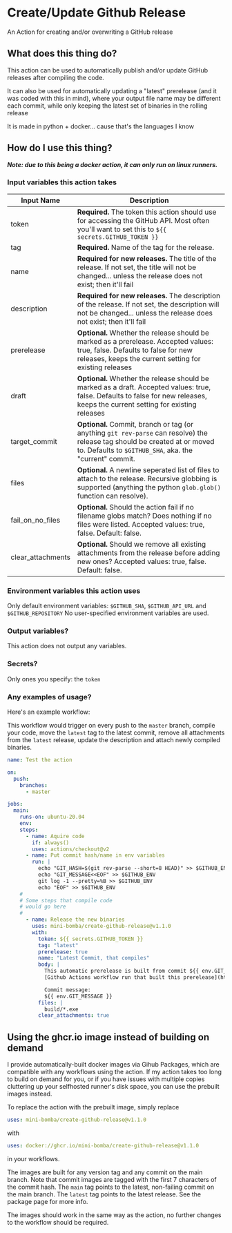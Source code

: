 # Create/Update Github Release
An Action for creating and/or overwriting a GitHub release

## What does this thing do?
This action can be used to automatically publish and/or update GitHub releases after 
compiling the code.

It can also be used for automatically updating a "latest" prerelease (and it was coded 
with this in mind), where your output file name may be different each commit, while only
keeping the latest set of binaries in the rolling release

It is made in python + docker... cause that's the languages I know

## How do I use this thing?

***Note: due to this being a docker action, it can only run on linux runners.***

### Input variables this action takes

Input Name | Description
-----------|------------
token | **Required.** The token this action should use for accessing the GitHub API. Most often you'll want to set this to `${{ secrets.GITHUB_TOKEN }}`
tag | **Required.** Name of the tag for the release.
name | **Required for new releases.** The title of the release. If not set, the title will not be changed... unless the release does not exist; then it'll fail
description | **Required for new releases.** The description of the release. If not set, the description will not be changed... unless the release does not exist; then it'll fail
prerelease | **Optional.** Whether the release should be marked as a prerelease. Accepted values: true, false. Defaults to false for new releases, keeps the current setting for existing releases
draft | **Optional.** Whether the release should be marked as a draft. Accepted values: true, false. Defaults to false for new releases, keeps the current setting for existing releases
target_commit | **Optional.** Commit, branch or tag (or anything `git rev-parse` can resolve) the release tag should be created at or moved to. Defaults to `$GITHUB_SHA`, aka. the "current" commit.
files | **Optional.** A newline seperated list of files to attach to the release. Recursive globbing is supported (anything the python `glob.glob()` function can resolve).
fail_on_no_files | **Optional.** Should the action fail if no filename globs match? Does nothing if no files were listed. Accepted values: true, false. Default: false.
clear_attachments | **Optional.** Should we remove all existing attachments from the release before adding new ones? Accepted values: true, false. Default: false.

### Environment variables this action uses
Only default environment variables: `$GITHUB_SHA`, `$GITHUB_API_URL` and `$GITHUB_REPOSITORY`
No user-specified environment variables are used.

### Output variables?
This action does not output any variables.

### Secrets?
Only ones you specify: the `token`

### Any examples of usage?
Here's an example workflow:

This workflow would trigger on every push to the `master` branch, compile your code, 
move the `latest` tag to the latest commit, remove all attachments from the `latest` release, update the description 
and attach newly compiled binaries. 
```yaml
name: Test the action

on:
  push:
    branches:
      - master

jobs:
  main:
    runs-on: ubuntu-20.04
    env:
    steps:
      - name: Aquire code
        if: always()
        uses: actions/checkout@v2
      - name: Put commit hash/name in env variables
        run: |
          echo "GIT_HASH=$(git rev-parse --short=8 HEAD)" >> $GITHUB_ENV
          echo "GIT_MESSAGE<<EOF" >> $GITHUB_ENV
          git log -1 --pretty=%B >> $GITHUB_ENV
          echo "EOF" >> $GITHUB_ENV
    #
    # Some steps that compile code
    # would go here
    #
      - name: Release the new binaries
        uses: mini-bomba/create-github-release@v1.1.0
        with:
          token: ${{ secrets.GITHUB_TOKEN }}
          tag: "latest"
          prerelease: true
          name: "Latest Commit, that compiles"
          body: |
            This automatic prerelease is built from commit ${{ env.GIT_HASH }} and was triggered by @${{ github.actor }}
            [Github Actions workflow run that built this prerelease](https://github.com/${{ github.repository }}/actions/runs/${{ github.run_id }})

            Commit message:
            ${{ env.GIT_MESSAGE }}
          files: |
            build/*.exe
          clear_attachments: true
```
## Using the ghcr.io image instead of building on demand
I provide automatically-built docker images via Gihub Packages, which are compatible with any workflows using the action.
If my action takes too long to build on demand for you, or if you have issues with multiple copies cluttering up your
selfhosted runner's disk space, you can use the prebuilt images instead.

To replace the action with the prebuilt image, simply replace
```yaml
uses: mini-bomba/create-github-release@v1.1.0
```
with
```yaml
uses: docker://ghcr.io/mini-bomba/create-github-release@v1.1.0
```
in your workflows.

The images are built for any version tag and any commit on the main branch.
Note that commit images are tagged with the first 7 characters of the commit hash.
The `main` tag points to the latest, non-failing commit on the main branch.
The `latest` tag points to the latest release.
See the package page for more info.

The images should work in the same way as the action, no further changes to the workflow should be required.
